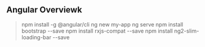 ## Angular Overviewk

> npm install -g @angular/cli
> ng new my-app
> ng serve
> npm install bootstrap --save
> npm install rxjs-compat --save
> npm install ng2-slim-loading-bar --save
